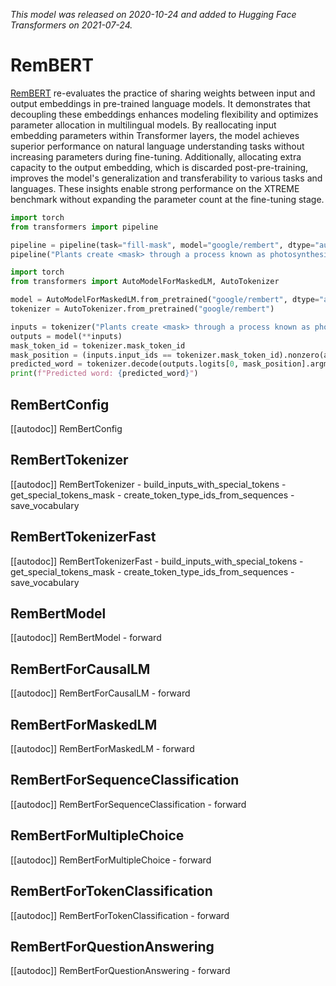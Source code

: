 <!--Copyright 2020 The HuggingFace Team. All rights reserved.

Licensed under the Apache License, Version 2.0 (the "License"); you may not use this file except in compliance with
the License. You may obtain a copy of the License at

http://www.apache.org/licenses/LICENSE-2.0

Unless required by applicable law or agreed to in writing, software distributed under the License is distributed on
an "AS IS" BASIS, WITHOUT WARRANTIES OR CONDITIONS OF ANY KIND, either express or implied. See the License for the
specific language governing permissions and limitations under the License.

⚠️ Note that this file is in Markdown but contain specific syntax for our doc-builder (similar to MDX) that may not be
rendered properly in your Markdown viewer.

-->
*This model was released on 2020-10-24 and added to Hugging Face Transformers on 2021-07-24.*

# RemBERT

[RemBERT](https://huggingface.co/papers/2010.12821) re-evaluates the practice of sharing weights between input and output embeddings in pre-trained language models. It demonstrates that decoupling these embeddings enhances modeling flexibility and optimizes parameter allocation in multilingual models. By reallocating input embedding parameters within Transformer layers, the model achieves superior performance on natural language understanding tasks without increasing parameters during fine-tuning. Additionally, allocating extra capacity to the output embedding, which is discarded post-pre-training, improves the model's generalization and transferability to various tasks and languages. These insights enable strong performance on the XTREME benchmark without expanding the parameter count at the fine-tuning stage.

<hfoptions id="usage">
<hfoption id="Pipeline">

```py
import torch
from transformers import pipeline

pipeline = pipeline(task="fill-mask", model="google/rembert", dtype="auto")
pipeline("Plants create <mask> through a process known as photosynthesis.")
```

</hfoption>
<hfoption id="AutoModel">

```py
import torch
from transformers import AutoModelForMaskedLM, AutoTokenizer

model = AutoModelForMaskedLM.from_pretrained("google/rembert", dtype="auto")
tokenizer = AutoTokenizer.from_pretrained("google/rembert")

inputs = tokenizer("Plants create <mask> through a process known as photosynthesis.", return_tensors="pt")
outputs = model(**inputs)
mask_token_id = tokenizer.mask_token_id
mask_position = (inputs.input_ids == tokenizer.mask_token_id).nonzero(as_tuple=True)[1]
predicted_word = tokenizer.decode(outputs.logits[0, mask_position].argmax(dim=-1))
print(f"Predicted word: {predicted_word}")
```

</hfoption>
</hfoptions>

## RemBertConfig

[[autodoc]] RemBertConfig

## RemBertTokenizer

[[autodoc]] RemBertTokenizer
    - build_inputs_with_special_tokens
    - get_special_tokens_mask
    - create_token_type_ids_from_sequences
    - save_vocabulary

## RemBertTokenizerFast

[[autodoc]] RemBertTokenizerFast
    - build_inputs_with_special_tokens
    - get_special_tokens_mask
    - create_token_type_ids_from_sequences
    - save_vocabulary

## RemBertModel

[[autodoc]] RemBertModel
    - forward

## RemBertForCausalLM

[[autodoc]] RemBertForCausalLM
    - forward

## RemBertForMaskedLM

[[autodoc]] RemBertForMaskedLM
    - forward

## RemBertForSequenceClassification

[[autodoc]] RemBertForSequenceClassification
    - forward

## RemBertForMultipleChoice

[[autodoc]] RemBertForMultipleChoice
    - forward

## RemBertForTokenClassification

[[autodoc]] RemBertForTokenClassification
    - forward

## RemBertForQuestionAnswering

[[autodoc]] RemBertForQuestionAnswering
    - forward

